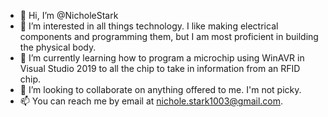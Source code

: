 - 👋 Hi, I’m @NicholeStark
- 👀 I’m interested in all things technology. I like making electrical components and programming them, but I am most proficient in building the physical body.
- 🌱 I’m currently learning how to program a microchip using WinAVR in Visual Studio 2019 to all the chip to take in information from an RFID chip.
- 💞️ I’m looking to collaborate on anything offered to me. I'm not picky.
- 📫 You can reach me by email at nichole.stark1003@gmail.com.

<!---
NicholeStark/NicholeStark is a ✨ special ✨ repository because its `README.md` (this file) appears on your GitHub profile.
You can click the Preview link to take a look at your changes.
--->
